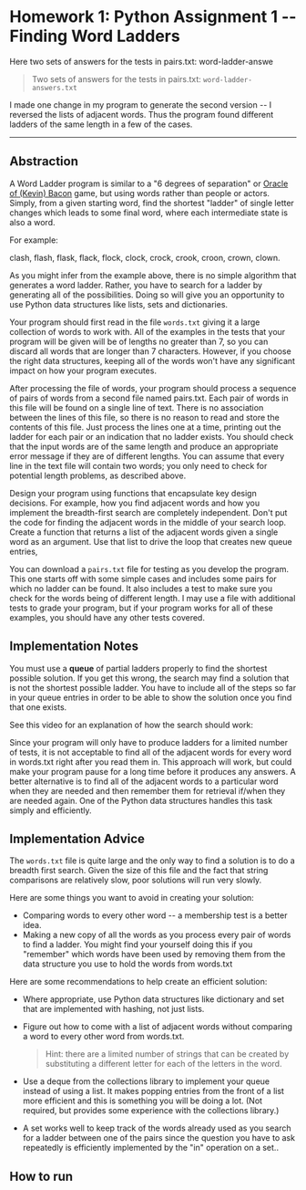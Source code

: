 # Homework 1: Python Assignment 1 -- Finding Word Ladders

Here two sets of answers for the tests in pairs.txt: word-ladder-answe

> Two sets of answers for the tests in pairs.txt: `word-ladder-answers.txt`

I made one change in my program to generate the second version -- I reversed the lists of adjacent words.  Thus the program found different ladders of the same length in a few of the cases.

------------

## Abstraction

A Word Ladder program is similar to a "6 degrees of separation" or [Oracle of (Kevin) Bacon](http://oracleofbacon.org//) game, but using words rather than people or actors. Simply, from a given starting word, find the shortest "ladder" of single letter changes which leads to some final word, where each intermediate state is also a word.

For example:

clash, flash, flask, flack, flock, clock, crock, crook, croon, crown, clown.

As you might infer from the example above, there is no simple algorithm that generates a word ladder.   Rather, you have to search for a ladder by generating all of the possibilities. Doing so will give you an opportunity to use Python data structures like lists, sets and dictionaries.

Your program should first read in the file `words.txt` giving it a large collection of words to work with.  All of the examples in the tests that your program will be given will be of lengths no greater than 7, so you can discard all words that are longer than 7 characters.  However, if you choose the right data structures, keeping all of the words won't have any significant impact on how your program executes.

After processing the file of words, your program should process a sequence of pairs of words from a second file named pairs.txt.  Each pair of words in this file will be found on a single line of text.  There is no association between the lines of this file, so there is no reason to read and store the contents of this file.  Just process the lines one at a time, printing out the ladder for each pair or an indication that no ladder exists.  You should check that the input words are of the same length and produce an appropriate error message if they are of different lengths.  You can assume that every line in the text file will contain two words; you only need to check for potential length problems, as described above.

Design your program using functions that encapsulate key design decisions.  For example, how you find adjacent words and how you implement the breadth-first search are completely independent.  Don't put the code for finding the adjacent words in the middle of your search loop.  Create a function that returns a list of the adjacent words given a single word as an argument.  Use that list to drive the loop that creates new queue entries,

You can download a `pairs.txt` file for testing as you develop the program.  This one starts off with some simple cases and includes some pairs for which no ladder can be found.  It also includes a test to make sure you check for the words being of different length. I may use a file with additional tests to grade your program, but if your program works for all of these examples, you should have any other tests covered.

## Implementation Notes

You must use a **queue** of partial ladders properly to find the shortest possible solution. If you get this wrong, the search may find a solution that is not the shortest possible ladder.  You have to include all of the steps so far in your queue entries in order to be able to show the solution once you find that one exists.

See this video for an explanation of how the search should work:

Since your program will only have to produce ladders for a limited number of tests, it is not acceptable to find all of the adjacent words for every word in words.txt right after you read them in.  This approach will work, but could make your program pause for a long time before it produces any answers.  A better alternative is to find all of the adjacent words to a particular word when they are needed and then remember them for retrieval  if/when they are needed again.  One of the Python data structures handles this task simply and efficiently.

## Implementation Advice

The `words.txt` file is quite large and the only way to find a solution is to do a breadth first search.  Given the size of this file and the fact that string comparisons are relatively slow, poor solutions will run very slowly.

Here are some things you want to avoid in creating your solution:

- Comparing words to every other word -- a membership test is a better idea.
- Making a new copy of all the words as you process every pair of words to find a ladder.  You might find your yourself doing this if you "remember" which words have been used by removing them from the data structure you use to hold the words from words.txt

Here are some recommendations to help create an efficient solution:

- Where appropriate, use Python data structures like dictionary and set that are implemented with hashing, not just lists.
- Figure out how to come with a list of adjacent words without comparing a word to every other word from words.txt.  

    > Hint: there are a limited number of strings that can be created by substituting a different letter for each of the letters in the word.

- Use a deque from the collections library to implement your queue instead of using a list.  It makes popping entries from the front of a list more efficient and this is something you will be doing a lot.  (Not required, but provides some experience with the collections library.)
- A set works well to keep track of the words already used as you search for a ladder between one of the pairs since the question you have to ask repeatedly is efficiently implemented by the "in" operation on a set..

## How to run

